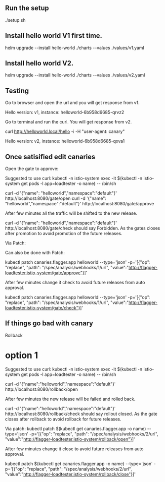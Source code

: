 ## Run the setup

./setup.sh

## Install hello world V1 first time.
helm upgrade --install hello-world ./charts --values ./values/v1.yaml

## Install hello world V2.
helm upgrade --install hello-world ./charts --values ./values/v2.yaml

## Testing

Go to browser and open the url and you will get response from v1.

Hello version: v1, instance: helloworld-6b958d6685-qrvz2

Go to terminal and run the curl. You will get response from v2.

curl http://helloworld.local/hello -i -H "user-agent: canary"

Hello version: v2, instance: helloworld-6b958d6685-qxva1


## Once satisified edit canaries
Open the gate to approve:

Suggested to use curl:
kubectl -n istio-system exec -it $(kubectl -n istio-system get pods -l app=loadtester -o name) -- /bin/sh

curl -d '{"name": "helloworld","namespace":"default"}' http://localhost:8080/gate/open
curl -d '{"name": "helloworld","namespace":"default"}' http://localhost:8080/gate/approve

After few minutes all the traffic will be shifted to the new release.

curl -d '{"name": "helloworld","namespace":"default"}' http://localhost:8080/gate/check should say Forbidden. As the gates closes after promotion to avoid promotion of the future releases.


Via Patch:

Can also be done with Patch:

kubectl patch canaries.flagger.app helloworld --type='json' -p='[{"op": "replace", "path": "/spec/analysis/webhooks/1/url", "value":"http://flagger-loadtester.istio-system/gate/approve"}]'

After few minutes change it check to avoid future releases from auto approval.

kubectl patch canaries.flagger.app helloworld --type='json' -p='[{"op": "replace", "path": "/spec/analysis/webhooks/1/url", "value":"http://flagger-loadtester.istio-system/gate/check"}]'

## If things go bad with canary

Rollback

# option 1


Suggested to use curl:
kubectl -n istio-system exec -it $(kubectl -n istio-system get pods -l app=loadtester -o name) -- /bin/sh

curl -d '{"name":"helloworld","namespace":"default"}' http://localhost:8080/rollback/open

After few minutes the new release will be failed and rolled back.

curl -d '{"name":"helloworld","namespace":"default"}' http://localhost:8080/rollback/check should say rollout closed. As the gate closes after rollback to avoid rollback for future releases.


Via patch:
kubectl patch $(kubectl get canaries.flagger.app -o name) --type='json' -p='[{"op": "replace", "path": "/spec/analysis/webhooks/2/url", "value":"http://flagger-loadtester.istio-system/rollback/open"}]'

After few minutes change it close to avoid future releases from auto approval.

kubectl patch $(kubectl get canaries.flagger.app -o name) --type='json' -p='[{"op": "replace", "path": "/spec/analysis/webhooks/2/url", "value":"http://flagger-loadtester.istio-system/rollback/close"}]'

